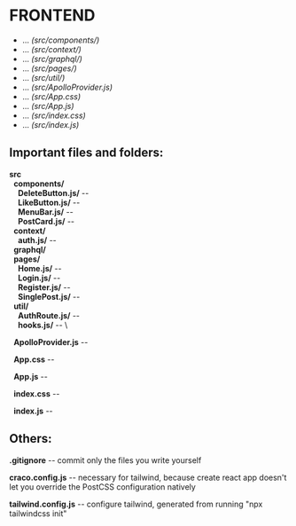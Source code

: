 # FRONTEND

* ... *(src/components/)*
* ... *(src/context/)*
* ... *(src/graphql/)*
* ... *(src/pages/)*
* ... *(src/util/)*
* ... *(src/ApolloProvider.js)*
* ... *(src/App.css)*
* ... *(src/App.js)*
* ... *(src/index.css)*
* ... *(src/index.js)*


## Important files and folders:

**src**\
&nbsp; **components/**\
&nbsp; &nbsp; **DeleteButton.js/** -- \
&nbsp; &nbsp; **LikeButton.js/** -- \
&nbsp; &nbsp; **MenuBar.js/** -- \
&nbsp; &nbsp; **PostCard.js/** -- \
&nbsp; **context/**\
&nbsp; &nbsp; **auth.js/** -- \
&nbsp; **graphql/**\
&nbsp; **pages/**\
&nbsp; &nbsp; **Home.js/** -- \
&nbsp; &nbsp; **Login.js/** -- \
&nbsp; &nbsp; **Register.js/** -- \
&nbsp; &nbsp; **SinglePost.js/** -- \
&nbsp; **util/**\
&nbsp; &nbsp; **AuthRoute.js/** -- \
&nbsp; &nbsp; **hooks.js/** -- \

&nbsp; **ApolloProvider.js** -- 

&nbsp; **App.css** -- 

&nbsp; **App.js** -- 

&nbsp; **index.css** -- 

&nbsp; **index.js** -- 


## Others:

**.gitignore** -- commit only the files you write yourself

**craco.config.js** -- necessary for tailwind, because create react app doesn't let you override the PostCSS configuration natively

**tailwind.config.js** -- configure tailwind, generated from running "npx tailwindcss init"